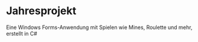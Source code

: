 # Jahresprojekt
Eine Windows Forms-Anwendung mit Spielen wie Mines, Roulette und mehr, erstellt in C#
